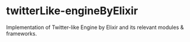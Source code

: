 # twitterLike-engineByElixir
Implementation of Twitter-like Engine by Elixir and its relevant modules &amp; frameworks.
